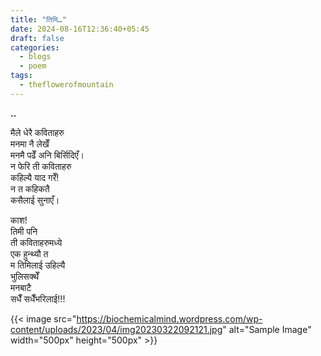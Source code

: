 ```yaml
---
title: "तिमि…"
date: 2024-08-16T12:36:40+05:45
draft: false
categories:
  - blogs
  - poem
tags:
  - theflowerofmountain
---
```

**..**

मैले धेरै कविताहरु  
मनमा नै लेखेँ  
मनमै पढेँ <!--more--> 
अनि बिर्सिदिएँ।  
न फेरि ती कविताहरु  
कहिल्यै याद गरेँ!  
न त कहिकतै  
कसैलाई सुनाएँ।

काश!  
तिमी पनि  
ती कविताहरुमध्ये  
एक हुन्थ्यौ त  
म तिमिलाई उहिल्यै  
भुलिसक्थेँ  
मनबाटै  
सधैँ सधैँभरिलाई!!!




{{< image src="https://biochemicalmind.wordpress.com/wp-content/uploads/2023/04/img20230322092121.jpg" alt="Sample Image" width="500px" height="500px" >}}



